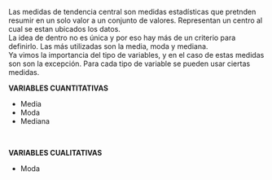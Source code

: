 Las medidas de tendencia central son medidas estadísticas que pretnden resumir en un solo valor a un conjunto de valores. Representan un centro al cual se estan ubicados los datos.<br>
La idea de dentro no es única y por eso hay más de un criterio para definirlo. Las más utilizadas son la media, moda y mediana.
<br>
Ya vimos la importancia del tipo de variables, y en el caso de estas medidas son son la excepción. Para cada tipo de variable se pueden usar ciertas medidas.
<br>

**VARIABLES CUANTITATIVAS**

* Media
* Moda
* Mediana
<br>

**VARIABLES CUALITATIVAS**

* Moda
